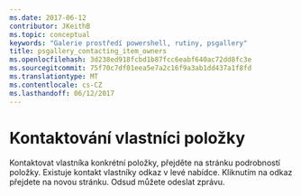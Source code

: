```yaml
---
ms.date: 2017-06-12
contributor: JKeithB
ms.topic: conceptual
keywords: "Galerie prostředí powershell, rutiny, psgallery"
title: psgallery_contacting_item_owners
ms.openlocfilehash: 3d238ed918fcbd1b87fcc6eabf640ac72dd8fc3e
ms.sourcegitcommit: 75f70c7df01eea5e7a2c16f9a3ab1dd437a1f8fd
ms.translationtype: MT
ms.contentlocale: cs-CZ
ms.lasthandoff: 06/12/2017
---
```

# <a name="contacting-item-owners"></a>Kontaktování vlastníci položky

Kontaktovat vlastníka konkrétní položky, přejděte na stránku podrobností položky.
Existuje kontakt vlastníky odkaz v levé nabídce.
Kliknutím na odkaz přejdete na novou stránku.
Odsud můžete odeslat zprávu.

